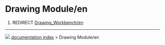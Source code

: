 # Drawing Module/en
1.  REDIRECT [Drawing_Workbench/en](Drawing_Workbench/en.md)



---
![](images/Right_arrow.png) [documentation index](../README.md) > Drawing Module/en

